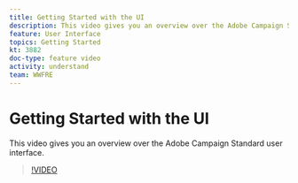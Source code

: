 ```yaml
---
title: Getting Started with the UI 
description: This video gives you an overview over the Adobe Campaign Standard user interface
feature: User Interface
topics: Getting Started
kt: 3882
doc-type: feature video
activity: understand
team: WWFRE
---
```


# Getting Started with the UI 

This video gives you an overview over the Adobe Campaign Standard user interface.

>[!VIDEO](https://video.tv.adobe.com/v/18469?quality=12)
